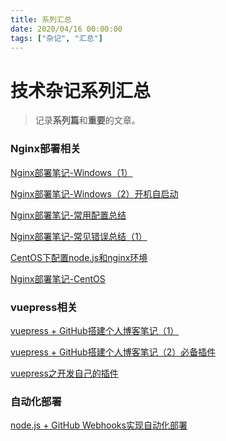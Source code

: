 ```yaml
---
title: 系列汇总
date: 2020/04/16 00:00:00
tags: ["杂记", "汇总"]
---
```


# 技术杂记系列汇总

<ClientOnly>
  <display-bar :displayData="$frontmatter"></display-bar>
</ClientOnly>

> 记录**系列篇**和**重要**的文章。

### Nginx部署相关

<a href="/blog/others/devtool/nginx-deploy-record.html" target="_blank">Nginx部署笔记-Windows（1）</a>

<a href="/blog/others/devtool/nginx-start.html" target="_blank">Nginx部署笔记-Windows（2）开机自启动</a>

<a href="/blog/others/devtool/nginx-deploy-summary.html" target="_blank">Nginx部署笔记-常用配置总结</a>

<a href="/blog/others/devtool/nginx-error-summary-1.html" target="_blank">Nginx部署笔记-常见错误总结（1）</a>

<a href="/blog/others/devtool/nodejs-config-for-centos.html" target="_blank">CentOS下配置node.js和nginx环境</a>

<a href="/blog/others/aboutdeploy/nginx-deploy-for-centos.html" target="_blank">Nginx部署笔记-CentOS</a>

### vuepress相关

<a href="/blog/others/aboutblog/vuepress-build-blog.html" target="_blank">vuepress + GitHub搭建个人博客笔记（1）</a>

<a href="/blog/others/aboutblog/vuepress-plugin.html" target="_blank">vuepress + GitHub搭建个人博客笔记（2）必备插件</a>

<a href="/blog/others/aboutblog/vuepress-make-vue-plugin.html" target="_blank">vuepress之开发自己的插件</a>

### 自动化部署

<a href="/blog/others/aboutdeploy/auto-deploy-nodejs.html" target="_blank">node.js + GitHub Webhooks实现自动化部署</a>